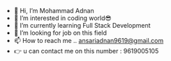 - 👋 Hi, I’m Mohammad Adnan 
- 👀 I’m interested in coding world😎
- 🌱 I’m currently learning Full Stack Development 
- 💞️ I’m looking for job on this field 
- 📫 How to reach me .. ansariadnan9619@gmail.com
- 👉 u can contact me on this number : 9619005105
  

<!---
Adnan5105/Adnan5105 is a ✨ special ✨ repository because its `README.md` (this file) appears on your GitHub profile.
You can click the Preview link to take a look at your changes.
--->
